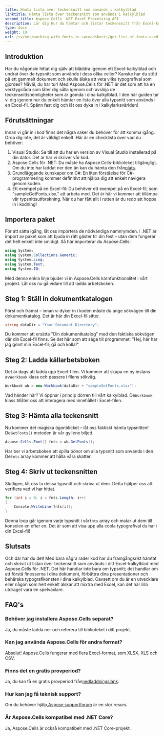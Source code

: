 ```yaml
---
title: Hämta lista över teckensnitt som används i kalkylblad
linktitle: Hämta lista över teckensnitt som används i kalkylblad
second_title: Aspose.Cells .NET Excel Processing API
description: Lär dig hur du hämtar och listar teckensnitt från Excel-kalkylblad med Aspose.Cells för .NET med denna lättanvända handledning.
type: docs
weight: 10
url: /sv/net/working-with-fonts-in-spreadsheets/get-list-of-fonts-used-in-spreadsheet/
---
```

## Introduktion
Har du någonsin hittat dig själv att bläddra igenom ett Excel-kalkylblad och undrat över de typsnitt som används i dess olika celler? Kanske har du stött på ett gammalt dokument och skulle älska att veta vilka typografival som gjordes? Nåväl, du har tur! Med Aspose.Cells för .NET är det som att ha en verktygslåda som låter dig sålla igenom och avslöja de teckensnittshemligheter som är gömda i dina kalkylblad. I den här guiden tar vi dig igenom hur du enkelt hämtar en lista över alla typsnitt som används i en Excel-fil. Spänn fast dig och låt oss dyka in i kalkylarksvärlden!
## Förutsättningar
Innan vi går in i kod finns det några saker du behöver för att komma igång. Oroa dig inte, det är väldigt enkelt. Här är en checklista över vad du behöver:
1. Visual Studio: Se till att du har en version av Visual Studio installerad på din dator. Det är här vi skriver vår kod.
2. Aspose.Cells för .NET: Du måste ha Aspose.Cells-biblioteket tillgängligt. Om du inte har laddat ner den än kan du hämta den från[plats](https://releases.aspose.com/cells/net/).
3. Grundläggande kunskaper om C#: En liten förståelse för C#-programmering kommer definitivt att hjälpa dig att enkelt navigera genom koden.
4. Ett exempel på en Excel-fil: Du behöver ett exempel på en Excel-fil, som "sampleGetFonts.xlsx," att arbeta med. Det är här vi kommer att tillämpa vår typsnittsutforskning.
När du har fått allt i rutten är du redo att hoppa in i kodning!
## Importera paket
För att sätta igång, låt oss importera de nödvändiga namnrymden. I .NET är import av paket som att bjuda in rätt gäster till din fest – utan dem fungerar det helt enkelt inte smidigt.
Så här importerar du Aspose.Cells:
```csharp
using System;
using System.Collections.Generic;
using System.Linq;
using System.Text;
using System.IO;
```
Med denna enkla linje bjuder vi in Aspose.Cells kärnfunktionalitet i vårt projekt. Låt oss nu gå vidare till att ladda arbetsboken.
## Steg 1: Ställ in dokumentkatalogen
Först och främst – innan vi dyker in i koden måste du ange sökvägen till din dokumentkatalog. Det är här din Excel-fil sitter. 
```csharp
string dataDir = "Your Document Directory";
```
Du kommer att ersätta "Din dokumentkatalog" med den faktiska sökvägen där din Excel-fil finns. Se det här som att säga till programmet: "Hej, här har jag gömt min Excel-fil; gå och kolla!"
## Steg 2: Ladda källarbetsboken
 Det är dags att ladda upp Excel-filen. Vi kommer att skapa en ny instans av`Workbook` klass och passera i filens sökväg. 
```csharp
Workbook wb = new Workbook(dataDir + "sampleGetFonts.xlsx");
```
 Vad händer här? Vi öppnar i princip dörren till vårt kalkylblad. De`Workbook` klass tillåter oss att interagera med innehållet i Excel-filen. 
## Steg 3: Hämta alla teckensnitt
 Nu kommer det magiska ögonblicket – låt oss faktiskt hämta typsnitten! De`GetFonts()` metoden är vår gyllene biljett.
```csharp
Aspose.Cells.Font[] fnts = wb.GetFonts();
```
 Här ber vi arbetsboken att spilla bönor om alla typsnitt som används i den. De`fnts` array kommer att hålla våra skatter.
## Steg 4: Skriv ut teckensnitten
Slutligen, låt oss ta dessa typsnitt och skriva ut dem. Detta hjälper oss att verifiera vad vi har hittat.
```csharp
for (int i = 0; i < fnts.Length; i++)
{
	Console.WriteLine(fnts[i]);
}
```
 Denna loop går igenom varje typsnitt i vår`fnts` array och matar ut dem till konsolen en efter en. Det är som att visa upp alla coola typografival du har i din Excel-fil!
## Slutsats
Och där har du det! Med bara några rader kod har du framgångsrikt hämtat och skrivit ut listan över teckensnitt som används i ditt Excel-kalkylblad med Aspose.Cells för .NET. Det här handlar inte bara om typsnitt; det handlar om att förstå finesserna i dina dokument, förbättra dina presentationer och behärska typografikonsten i dina kalkylblad. Oavsett om du är en utvecklare eller någon som helt enkelt älskar att mixtra med Excel, kan det här lilla utdraget vara en spelväxlare. 
## FAQ's
### Behöver jag installera Aspose.Cells separat?
Ja, du måste ladda ner och referera till biblioteket i ditt projekt. 
### Kan jag använda Aspose.Cells för andra format?
Absolut! Aspose.Cells fungerar med flera Excel-format, som XLSX, XLS och CSV.
### Finns det en gratis provperiod?
 Ja, du kan få en gratis provperiod från[nedladdningslänk](https://releases.aspose.com/).
### Hur kan jag få teknisk support?
 Om du behöver hjälp,[Aspose supportforum](https://forum.aspose.com/c/cells/9) är en stor resurs.
### Är Aspose.Cells kompatibel med .NET Core?
Ja, Aspose.Cells är också kompatibelt med .NET Core-projekt.
